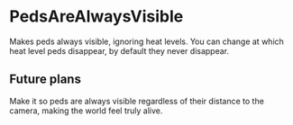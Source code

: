# PedsAreAlwaysVisible
Makes peds always visible, ignoring heat levels. You can change at which heat level peds disappear, by default they never disappear.
## Future plans
Make it so peds are always visible regardless of their distance to the camera, making the world feel truly alive.